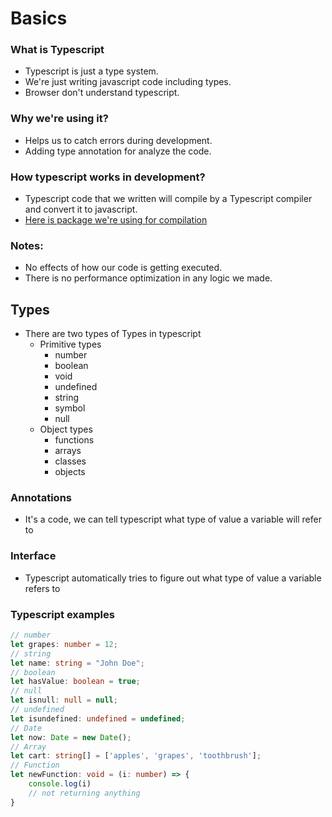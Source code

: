 # Basics

### What is Typescript 
- Typescript is just a type system.
- We're just writing javascript code including types.
- Browser don't understand typescript.

### Why we're using it?
- Helps us to catch errors during development.
- Adding type annotation for analyze the code.

### How typescript works in development?
- Typescript code that we written will compile by a  Typescript compiler and convert it to javascript. 
- [Here is package we're using for compilation](https://www.npmjs.com/package/ts-node) 


### Notes:
- No effects of how our code is getting executed.
- There is no performance optimization in any logic we made.

## Types

- There are two types of Types in typescript
    - Primitive types
        - number
        - boolean
        - void
        - undefined
        - string
        - symbol
        - null
    - Object types
        - functions
        - arrays
        - classes
        - objects

### Annotations

- It's a code, we can tell typescript what type of value a variable will refer to

### Interface

- Typescript automatically tries to figure out what type of value a variable refers to

### Typescript examples

```typescript
// number
let grapes: number = 12;
// string
let name: string = "John Doe";
// boolean
let hasValue: boolean = true;
// null
let isnull: null = null;
// undefined
let isundefined: undefined = undefined;
// Date
let now: Date = new Date(); 
// Array
let cart: string[] = ['apples', 'grapes', 'toothbrush'];
// Function
let newFunction: void = (i: number) => {
    console.log(i)
    // not returning anything
}
```





